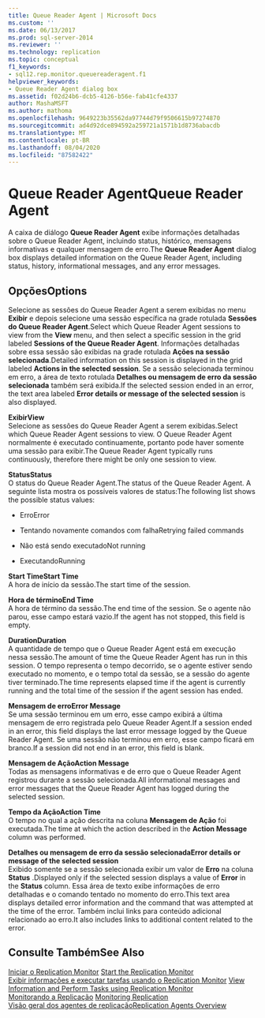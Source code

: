 ```yaml
---
title: Queue Reader Agent | Microsoft Docs
ms.custom: ''
ms.date: 06/13/2017
ms.prod: sql-server-2014
ms.reviewer: ''
ms.technology: replication
ms.topic: conceptual
f1_keywords:
- sql12.rep.monitor.queuereaderagent.f1
helpviewer_keywords:
- Queue Reader Agent dialog box
ms.assetid: f02d24b6-dcb5-4126-b56e-fab41cfe4337
author: MashaMSFT
ms.author: mathoma
ms.openlocfilehash: 9649223b35562da97744d79f9506615b97274870
ms.sourcegitcommit: ad4d92dce894592a259721a1571b1d8736abacdb
ms.translationtype: MT
ms.contentlocale: pt-BR
ms.lasthandoff: 08/04/2020
ms.locfileid: "87582422"
---
```

# <a name="queue-reader-agent"></a><span data-ttu-id="de3ee-102">Queue Reader Agent</span><span class="sxs-lookup"><span data-stu-id="de3ee-102">Queue Reader Agent</span></span>
  <span data-ttu-id="de3ee-103">A caixa de diálogo **Queue Reader Agent** exibe informações detalhadas sobre o Queue Reader Agent, incluindo status, histórico, mensagens informativas e qualquer mensagem de erro.</span><span class="sxs-lookup"><span data-stu-id="de3ee-103">The **Queue Reader Agent** dialog box displays detailed information on the Queue Reader Agent, including status, history, informational messages, and any error messages.</span></span>  
  
## <a name="options"></a><span data-ttu-id="de3ee-104">Opções</span><span class="sxs-lookup"><span data-stu-id="de3ee-104">Options</span></span>  
 <span data-ttu-id="de3ee-105">Selecione as sessões do Queue Reader Agent a serem exibidas no menu **Exibir** e depois selecione uma sessão específica na grade rotulada **Sessões do Queue Reader Agent**.</span><span class="sxs-lookup"><span data-stu-id="de3ee-105">Select which Queue Reader Agent sessions to view from the **View** menu, and then select a specific session in the grid labeled **Sessions of the Queue Reader Agent**.</span></span> <span data-ttu-id="de3ee-106">Informações detalhadas sobre essa sessão são exibidas na grade rotulada **Ações na sessão selecionada**.</span><span class="sxs-lookup"><span data-stu-id="de3ee-106">Detailed information on this session is displayed in the grid labeled **Actions in the selected session**.</span></span> <span data-ttu-id="de3ee-107">Se a sessão selecionada terminou em erro, a área de texto rotulada **Detalhes ou mensagem de erro da sessão selecionada** também será exibida.</span><span class="sxs-lookup"><span data-stu-id="de3ee-107">If the selected session ended in an error, the text area labeled **Error details or message of the selected session** is also displayed.</span></span>  
  
 <span data-ttu-id="de3ee-108">**Exibir**</span><span class="sxs-lookup"><span data-stu-id="de3ee-108">**View**</span></span>  
 <span data-ttu-id="de3ee-109">Selecione as sessões do Queue Reader Agent a serem exibidas.</span><span class="sxs-lookup"><span data-stu-id="de3ee-109">Select which Queue Reader Agent sessions to view.</span></span> <span data-ttu-id="de3ee-110">O Queue Reader Agent normalmente é executado continuamente, portanto pode haver somente uma sessão para exibir.</span><span class="sxs-lookup"><span data-stu-id="de3ee-110">The Queue Reader Agent typically runs continuously, therefore there might be only one session to view.</span></span>  
  
 <span data-ttu-id="de3ee-111">**Status**</span><span class="sxs-lookup"><span data-stu-id="de3ee-111">**Status**</span></span>  
 <span data-ttu-id="de3ee-112">O status do Queue Reader Agent.</span><span class="sxs-lookup"><span data-stu-id="de3ee-112">The status of the Queue Reader Agent.</span></span> <span data-ttu-id="de3ee-113">A seguinte lista mostra os possíveis valores de status:</span><span class="sxs-lookup"><span data-stu-id="de3ee-113">The following list shows the possible status values:</span></span>  
  
-   <span data-ttu-id="de3ee-114">Erro</span><span class="sxs-lookup"><span data-stu-id="de3ee-114">Error</span></span>  
  
-   <span data-ttu-id="de3ee-115">Tentando novamente comandos com falha</span><span class="sxs-lookup"><span data-stu-id="de3ee-115">Retrying failed commands</span></span>  
  
-   <span data-ttu-id="de3ee-116">Não está sendo executado</span><span class="sxs-lookup"><span data-stu-id="de3ee-116">Not running</span></span>  
  
-   <span data-ttu-id="de3ee-117">Executando</span><span class="sxs-lookup"><span data-stu-id="de3ee-117">Running</span></span>  
  
 <span data-ttu-id="de3ee-118">**Start Time**</span><span class="sxs-lookup"><span data-stu-id="de3ee-118">**Start Time**</span></span>  
 <span data-ttu-id="de3ee-119">A hora de início da sessão.</span><span class="sxs-lookup"><span data-stu-id="de3ee-119">The start time of the session.</span></span>  
  
 <span data-ttu-id="de3ee-120">**Hora de término**</span><span class="sxs-lookup"><span data-stu-id="de3ee-120">**End Time**</span></span>  
 <span data-ttu-id="de3ee-121">A hora de término da sessão.</span><span class="sxs-lookup"><span data-stu-id="de3ee-121">The end time of the session.</span></span> <span data-ttu-id="de3ee-122">Se o agente não parou, esse campo estará vazio.</span><span class="sxs-lookup"><span data-stu-id="de3ee-122">If the agent has not stopped, this field is empty.</span></span>  
  
 <span data-ttu-id="de3ee-123">**Duration**</span><span class="sxs-lookup"><span data-stu-id="de3ee-123">**Duration**</span></span>  
 <span data-ttu-id="de3ee-124">A quantidade de tempo que o Queue Reader Agent está em execução nessa sessão.</span><span class="sxs-lookup"><span data-stu-id="de3ee-124">The amount of time the Queue Reader Agent has run in this session.</span></span> <span data-ttu-id="de3ee-125">O tempo representa o tempo decorrido, se o agente estiver sendo executado no momento, e o tempo total da sessão, se a sessão do agente tiver terminado.</span><span class="sxs-lookup"><span data-stu-id="de3ee-125">The time represents elapsed time if the agent is currently running and the total time of the session if the agent session has ended.</span></span>  
  
 <span data-ttu-id="de3ee-126">**Mensagem de erro**</span><span class="sxs-lookup"><span data-stu-id="de3ee-126">**Error Message**</span></span>  
 <span data-ttu-id="de3ee-127">Se uma sessão terminou em um erro, esse campo exibirá a última mensagem de erro registrada pelo Queue Reader Agent.</span><span class="sxs-lookup"><span data-stu-id="de3ee-127">If a session ended in an error, this field displays the last error message logged by the Queue Reader Agent.</span></span> <span data-ttu-id="de3ee-128">Se uma sessão não terminou em erro, esse campo ficará em branco.</span><span class="sxs-lookup"><span data-stu-id="de3ee-128">If a session did not end in an error, this field is blank.</span></span>  
  
 <span data-ttu-id="de3ee-129">**Mensagem de Ação**</span><span class="sxs-lookup"><span data-stu-id="de3ee-129">**Action Message**</span></span>  
 <span data-ttu-id="de3ee-130">Todas as mensagens informativas e de erro que o Queue Reader Agent registrou durante a sessão selecionada.</span><span class="sxs-lookup"><span data-stu-id="de3ee-130">All informational messages and error messages that the Queue Reader Agent has logged during the selected session.</span></span>  
  
 <span data-ttu-id="de3ee-131">**Tempo da Ação**</span><span class="sxs-lookup"><span data-stu-id="de3ee-131">**Action Time**</span></span>  
 <span data-ttu-id="de3ee-132">O tempo no qual a ação descrita na coluna **Mensagem de Ação** foi executada.</span><span class="sxs-lookup"><span data-stu-id="de3ee-132">The time at which the action described in the **Action Message** column was performed.</span></span>  
  
 <span data-ttu-id="de3ee-133">**Detalhes ou mensagem de erro da sessão selecionada**</span><span class="sxs-lookup"><span data-stu-id="de3ee-133">**Error details or message of the selected session**</span></span>  
 <span data-ttu-id="de3ee-134">Exibido somente se a sessão selecionada exibir um valor de **Erro** na coluna **Status** .</span><span class="sxs-lookup"><span data-stu-id="de3ee-134">Displayed only if the selected session displays a value of **Error** in the **Status** column.</span></span> <span data-ttu-id="de3ee-135">Essa área de texto exibe informações de erro detalhadas e o comando tentado no momento do erro.</span><span class="sxs-lookup"><span data-stu-id="de3ee-135">This text area displays detailed error information and the command that was attempted at the time of the error.</span></span> <span data-ttu-id="de3ee-136">Também inclui links para conteúdo adicional relacionado ao erro.</span><span class="sxs-lookup"><span data-stu-id="de3ee-136">It also includes links to additional content related to the error.</span></span>  
  
## <a name="see-also"></a><span data-ttu-id="de3ee-137">Consulte Também</span><span class="sxs-lookup"><span data-stu-id="de3ee-137">See Also</span></span>  
 <span data-ttu-id="de3ee-138">[Iniciar o Replication Monitor](monitor/start-the-replication-monitor.md) </span><span class="sxs-lookup"><span data-stu-id="de3ee-138">[Start the Replication Monitor](monitor/start-the-replication-monitor.md) </span></span>  
 <span data-ttu-id="de3ee-139">[Exibir informações e executar tarefas usando o Replication Monitor](monitor/view-information-and-perform-tasks-replication-monitor.md) </span><span class="sxs-lookup"><span data-stu-id="de3ee-139">[View Information and Perform Tasks using Replication Monitor](monitor/view-information-and-perform-tasks-replication-monitor.md) </span></span>  
 <span data-ttu-id="de3ee-140">[Monitorando a Replicação](monitoring-replication.md) </span><span class="sxs-lookup"><span data-stu-id="de3ee-140">[Monitoring Replication](monitoring-replication.md) </span></span>  
 [<span data-ttu-id="de3ee-141">Visão geral dos agentes de replicação</span><span class="sxs-lookup"><span data-stu-id="de3ee-141">Replication Agents Overview</span></span>](agents/replication-agents-overview.md)  
  
  
